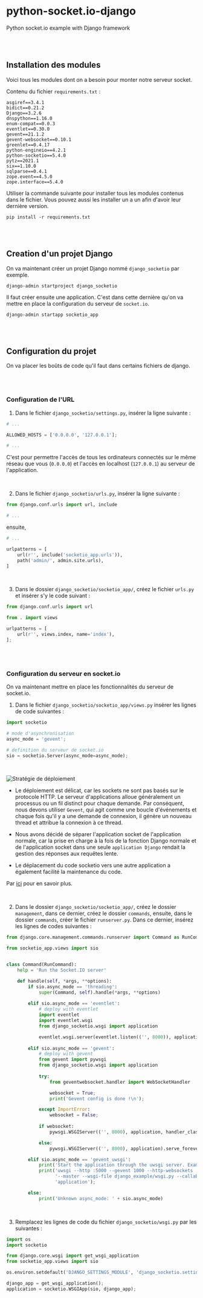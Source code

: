 # python-socket.io-django
Python socket.io example with Django framework

<br/>
<br/>

## Installation des modules
Voici tous les modules dont on a besoin pour monter notre serveur socket.

Contenu du fichier `requirements.txt` :
```
asgiref==3.4.1
bidict==0.21.2
Django==3.2.6
dnspython==1.16.0
enum-compat==0.0.3
eventlet==0.30.0
gevent==21.1.2
gevent-websocket==0.10.1
greenlet==0.4.17
python-engineio==4.2.1
python-socketio==5.4.0
pytz==2021.1
six==1.10.0
sqlparse==0.4.1
zope.event==4.5.0
zope.interface==5.4.0

```
Utiliser la commande suivante pour installer tous les modules contenus dans le fichier.
Vous pouvez aussi les installer un a un afin d'avoir leur dernière version.

```
pip install -r requirements.txt
```

<br/>
<br/>

## Creation d'un projet Django
On va maintenant créer un projet Django nommé `django_socketio` par exemple.

```
django-admin startproject django_socketio
```

Il faut créer ensuite une application. C'est dans cette dernière qu'on va mettre en place
la configuration du serveur de `socket.io`.

```
django-admin startapp socketio_app
```

<br/>
<br/>

## Configuration du projet
On va placer les boûts de code qu'il faut dans certains fichiers de django.

<br/>
<br/>

### Configuration de l'URL
1. Dans le fichier `django_socketio/settings.py`, insérer la ligne suivante :

```python
# ...

ALLOWED_HOSTS = ['0.0.0.0', '127.0.0.1'];

# ...
```

C'est pour permettre l'accès de tous les ordinateurs connectés sur le même réseau
que vous (`0.0.0.0`) et l'accès en localhost (`127.0.0.1`) au serveur de l'application.

<br/>

2. Dans le fichier `django_socketio/urls.py`, insérer la ligne suivante :

```python
from django.conf.urls import url, include

# ...
```

ensuite,

```python
# ...

urlpatterns = [
    url(r'', include('socketio_app.urls')),
    path('admin/', admin.site.urls),
]
```

<br/>

3. Dans le dossier `django_socketio/socketio_app/`, créez le fichier `urls.py` et insérer s'y
le code suivant :

```python
from django.conf.urls import url

from . import views

urlpatterns = [
    url(r'', views.index, name='index'),
];

```

<br/>
<br/>

### Configuration du serveur en socket.io
On va maintenant mettre en place les fonctionnalités du serveur de socket.io.

1. Dans le fichier `django_socketio/socketio_app/views.py` insérer les lignes de code suivantes :

```python
import socketio

# mode d'asynchronisation
async_mode = 'gevent';

# definition du serveur de socket.io
sio = socketio.Server(async_mode=async_mode);


```

<br/>

![Stratégie de déploiement](https://www.botreetechnologies.com/blog/wp-content/uploads/2020/12/deployment-strategy.jpg, "Stratégie de déploiement")

- Le déploiement est délicat, car les sockets ne sont pas basés sur le protocole HTTP. Le serveur d'applications alloue généralement un processus ou un fil distinct pour chaque demande. Par conséquent, nous devons utiliser `Gevent`, qui agit comme une boucle d'événements et chaque fois qu'il y a une demande de connexion, il génère un nouveau thread et attribue la connexion à ce thread.

- Nous avons décidé de séparer l'application socket de l'application normale, car la prise en charge à la fois de la fonction Django normale et de l'application socket dans une seule `application Django` rendait la gestion des réponses aux requêtes lente.

- Le déplacement du code socketio vers une autre application a également facilité la maintenance du code.

Par [ici](https://www.botreetechnologies.com/blog/django-websocket-with-socketio/) pour en savoir plus.

<br/>

2. Dans le dossier `django_socketio/socketio_app/`, créez le dossier `management`, dans ce dernier, créez le dossier `commands`, ensuite, dans le dossier `commands`, créer le fichier `runserver.py`. Dans ce dernier, insérez les lignes de codes suivantes :

```python
from django.core.management.commands.runserver import Command as RunCommand

from socketio_app.views import sio


class Command(RunCommand):
    help = 'Run the Socket.IO server'

    def handle(self, *args, **options):
        if sio.async_mode == 'threading':
            super(Command, self).handle(*args, **options)
        
        elif sio.async_mode == 'eventlet':
            # deploy with eventlet
            import eventlet
            import eventlet.wsgi
            from django_socketio.wsgi import application

            eventlet.wsgi.server(eventlet.listen(('', 8000)), application);
        
        elif sio.async_mode == 'gevent':
            # deploy with gevent
            from gevent import pywsgi
            from django_socketio.wsgi import application
            
            try:
                from geventwebsocket.handler import WebSocketHandler

                websocket = True;
                print('Gevent config is done !\n');

            except ImportError:
                websocket = False;
            
            if websocket:
                pywsgi.WSGIServer(('', 8000), application, handler_class=WebSocketHandler).serve_forever()

            else:
                pywsgi.WSGIServer(('', 8000), application).serve_forever();

        elif sio.async_mode == 'gevent_uwsgi':
            print('Start the application through the uwsgi server. Example:');
            print('uwsgi --http :5000 --gevent 1000 --http-websockets '
                  '--master --wsgi-file django_example/wsgi.py --callable '
                  'application');

        else:
            print('Unknown async_mode: ' + sio.async_mode)


```

<br/>

3. Remplacez les lignes de code du fichier `django_socketio/wsgi.py` par les suivantes :

```python
import os
import socketio

from django.core.wsgi import get_wsgi_application
from socketio_app.views import sio

os.environ.setdefault('DJANGO_SETTINGS_MODULE', 'django_socketio.settings');

django_app = get_wsgi_application();
application = socketio.WSGIApp(sio, django_app);

```

<br/>
<br/>

